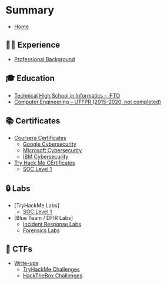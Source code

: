 # Summary

- [Home](README.md)

## 🧑‍💻 Experience
- [Professional Background](experience.md)

## 🎓 Education
- [Technical High School in Informatics – IFTO](education/ifto.md)
- [Computer Engineering – UTFPR (2015–2020, not completed)](education/utfpr.md)

## 📚 Certificates
- [Coursera Certificates](certificates/coursera/README.md)
  - [Google Cybersecurity](certificates/coursera/google.md)
  - [Microsoft Cybersecurity](certificates/coursera/microsoft.md)
  - [IBM Cybersecurity](certificates/coursera/ibm.md)
- [Try Hack Me CErtificates](certificates/thm/README.md)
  - [SOC Level 1](certificates/thm/soc-l1.md)


## 🔒 Labs
- [TryHackMe Labs]
  - [SOC Level 1](labs/thm/soc-l1.md)
- [Blue Team / DFIR Labs]
  - [Incident Response Labs](labs/blueteam/incident-response.md)
  - [Forensics Labs](labs/blueteam/forensics.md)

## 🎯 CTFs
- [Write-ups](ctfs/README.md)
  - [TryHackMe Challenges](ctfs/thm.md)
  - [HackTheBox Challenges](ctfs/htb.md)
